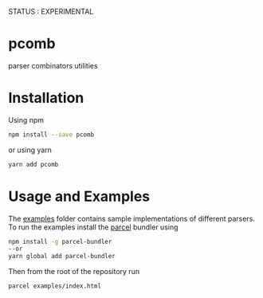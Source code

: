 STATUS : EXPERIMENTAL

# pcomb

parser combinators utilities

# Installation

Using npm
```sh
npm install --save pcomb
```

or using yarn
```sh
yarn add pcomb
```

# Usage and Examples

The [examples](https://github.com/yelouafi/pcomb/tree/master/examples) folder contains sample implementations of different parsers. To run the examples install the [parcel](https://parceljs.org/getting_started.html) bundler using

```sh
npm install -g parcel-bundler
--or
yarn global add parcel-bundler
```

Then from the root of the repository run 

```sh
parcel examples/index.html
```


